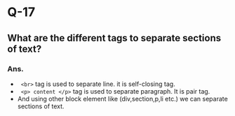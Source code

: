 # Q-17

## What are the different tags to separate sections of text?

### Ans.

- ` <br>` tag is used to separate line. it is self-closing tag.
- ` <p> content </p>` tag is used to separate paragraph. It is pair tag.
- And using other block element like (div,section,p,li etc.) we can separate sections of text.
